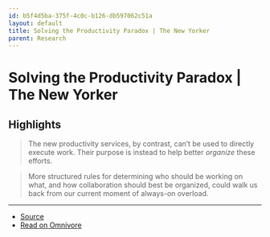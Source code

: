 ```yaml
---
id: b5f4d5ba-375f-4c0c-b126-db597062c51a
layout: default
title: Solving the Productivity Paradox | The New Yorker
parent: Research
---
```


# Solving the Productivity Paradox | The New Yorker

## Highlights

> The new productivity services, by contrast, can’t be used to directly execute work. Their purpose is instead to help better _organize_ these efforts.

> More structured rules for determining who should be working on what, and how collaboration should best be organized, could walk us back from our current moment of always-on overload.


---

- [Source](https://www.newyorker.com/culture/office-space/getting-things-done-together)
- [Read on Omnivore](https://omnivore.app/me/https-www-newyorker-com-culture-office-space-getting-things-done-18b6ae62c16)